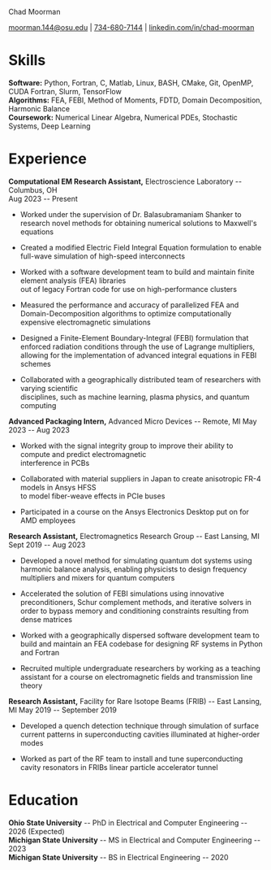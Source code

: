 Chad Moorman

[moorman.144@osu.edu](mailto:name@gmail.com) \|
[734-680-7144](https://mitcommlab.mit.edu/meche/commkit/portfolio/) \|
[linkedin.com/in/chad-moorman](https://old.reddit.com/r/EngineeringResumes/wiki/index#wiki_portfolios)

# Skills

**Software:** Python, Fortran, C, Matlab, Linux, BASH, CMake, Git,
OpenMP, CUDA Fortran, Slurm, TensorFlow\
**Algorithms:** FEA, FEBI, Method of Moments, FDTD, Domain
Decomposition, Harmonic Balance\
**Coursework:** Numerical Linear Algebra, Numerical PDEs, Stochastic
Systems, Deep Learning

# Experience

**Computational EM Research Assistant,** Electroscience Laboratory --
Columbus, OH\
    Aug 2023 -- Present

-   Worked under the supervision of Dr. Balasubramaniam Shanker to
    research novel methods for obtaining numerical solutions to
    Maxwell's equations

-   Created a modified Electric Field Integral Equation formulation to
    enable full-wave simulation of high-speed interconnects

-   Worked with a software development team to build and maintain finite
    element analysis (FEA) libraries\
    out of legacy Fortran code for use on high-performance clusters

-   Measured the performance and accuracy of parallelized FEA and
    Domain-Decomposition algorithms to optimize computationally
    expensive electromagnetic simulations

-   Designed a Finite-Element Boundary-Integral (FEBI) formulation that
    enforced radiation conditions through the use of Lagrange
    multipliers, allowing for the implementation of advanced integral
    equations in FEBI schemes

-   Collaborated with a geographically distributed team of researchers
    with varying scientific\
    disciplines, such as machine learning, plasma physics, and quantum
    computing

**Advanced Packaging Intern,** Advanced Micro Devices -- Remote, MI
    May 2023 -- Aug 2023

-   Worked with the signal integrity group to improve their ability to
    compute and predict electromagnetic\
    interference in PCBs

-   Collaborated with material suppliers in Japan to create anisotropic
    FR-4 models in Ansys HFSS\
    to model fiber-weave effects in PCIe buses

-   Participated in a course on the Ansys Electronics Desktop put on for
    AMD employees

**Research Assistant,** Electromagnetics Research Group -- East Lansing,
MI
    Sept 2019 -- Aug 2023

-   Developed a novel method for simulating quantum dot systems using
    harmonic balance analysis, enabling physicists to design frequency
    multipliers and mixers for quantum computers

-   Accelerated the solution of FEBI simulations using innovative
    preconditioners, Schur complement methods, and iterative solvers in
    order to bypass memory and conditioning constraints resulting from
    dense matrices

-   Worked with a geographically dispersed software development team to
    build and maintain an FEA codebase for designing RF systems in
    Python and Fortran

-   Recruited multiple undergraduate researchers by working as a
    teaching assistant for a course on electromagnetic fields and
    transmission line theory

**Research Assistant,** Facility for Rare Isotope Beams (FRIB) -- East
Lansing, MI
    May 2019 -- September 2019

-   Developed a quench detection technique through simulation of surface
    current patterns in superconducting cavities illuminated at
    higher-order modes

-   Worked as part of the RF team to install and tune superconducting
    cavity resonators in FRIBs linear particle accelerator tunnel

# Education 

**Ohio State University** -- PhD in Electrical and Computer Engineering
-- 2026 (Expected)\
**Michigan State University** -- MS in Electrical and Computer
Engineering -- 2023\
**Michigan State University** -- BS in Electrical Engineering -- 2020
